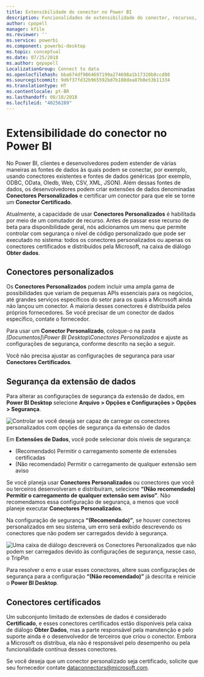 ```yaml
---
title: Extensibilidade do conector no Power BI
description: Funcionalidades de extensibilidade do conector, recursos, configurações de segurança e conectores certificados
author: cpopell
manager: kfile
ms.reviewer: ''
ms.service: powerbi
ms.component: powerbi-desktop
ms.topic: conceptual
ms.date: 07/25/2018
ms.author: gepopell
LocalizationGroup: Connect to data
ms.openlocfilehash: bba674df9864697199a274698a1b17320b8ccd80
ms.sourcegitcommit: 9d6f37fd32b965592bd7b108dea87b8e53b11334
ms.translationtype: HT
ms.contentlocale: pt-BR
ms.lasthandoff: 08/18/2018
ms.locfileid: "40256289"
---
```

# <a name="connector-extensibility-in-power-bi"></a>Extensibilidade do conector no Power BI

No Power BI, clientes e desenvolvedores podem estender de várias maneiras as fontes de dados às quais podem se conectar, por exemplo, usando conectores existentes e fontes de dados genéricas (por exemplo, ODBC, OData, Oledb, Web, CSV, XML, JSON). Além dessas fontes de dados, os desenvolvedores podem criar extensões de dados denominadas **Conectores Personalizados** e certificar um conector para que ele se torne um **Conector Certificado**.

Atualmente, a capacidade de usar **Conectores Personalizados** é habilitada por meio de um comutador de recurso. Antes de passar esse recurso de beta para disponibilidade geral, nós adicionamos um menu que permite controlar com segurança o nível de código personalizado que pode ser executado no sistema: todos os conectores personalizados ou apenas os conectores certificados e distribuídos pela Microsoft, na caixa de diálogo **Obter dados**.

## <a name="custom-connectors"></a>Conectores personalizados

Os **Conectores Personalizados** podem incluir uma ampla gama de possibilidades que variam de pequenas APIs essenciais para os negócios, até grandes serviços específicos do setor para os quais a Microsoft ainda não lançou um conector. A maioria desses conectores é distribuída pelos próprios fornecedores. Se você precisar de um conector de dados específico, contate o fornecedor.

Para usar um **Conector Personalizado**, coloque-o na pasta *\[Documentos]\\Power BI Desktop\\Conectores Personalizados* e ajuste as configurações de segurança, conforme descrito na seção a seguir.

Você não precisa ajustar as configurações de segurança para usar **Conectores Certificados**.

## <a name="data-extension-security"></a>Segurança da extensão de dados

Para alterar as configurações de segurança da extensão de dados, em **Power BI Desktop** selecione **Arquivo > Opções e Configurações > Opções > Segurança**.

![Controlar se você deseja ser capaz de carregar os conectores personalizados com opções de segurança da extensão de dados](media/desktop-connector-extensibility/data-extension-security-1.png)

Em **Extensões de Dados**, você pode selecionar dois níveis de segurança:

* (Recomendado) Permitir o carregamento somente de extensões certificadas
* (Não recomendado) Permitir o carregamento de qualquer extensão sem aviso

Se você planeja usar **Conectores Personalizados** ou conectores que você ou terceiros desenvolveram e distribuíram, selecione **“(Não recomendado) Permitir o carregamento de qualquer extensão sem aviso”**. Não recomendamos essa configuração de segurança, a menos que você planeje executar **Conectores Personalizados**.

Na configuração de segurança **“(Recomendado)”**, se houver conectores personalizados em seu sistema, um erro será exibido descrevendo os conectores que não podem ser carregados devido à segurança.

![Uma caixa de diálogo descreverá os Conectores Personalizados que não podem ser carregados devido às configurações de segurança, nesse caso, o TripPin](media/desktop-connector-extensibility/data-extension-security-2.png)

Para resolver o erro e usar esses conectores, altere suas configurações de segurança para a configuração **“(Não recomendado)”** já descrita e reinicie o **Power BI Desktop**.

## <a name="certified-connectors"></a>Conectores certificados

Um subconjunto limitado de extensões de dados é considerado **Certificado**, e esses conectores certificados estão disponíveis pela caixa de diálogo **Obter Dados**, mas a parte responsável pela manutenção e pelo suporte ainda é o desenvolvedor de terceiros que criou o conector. Embora a Microsoft os distribua, ela não é responsável pelo desempenho ou pela funcionalidade contínua desses conectores.

Se você deseja que um conector personalizado seja certificado, solicite que seu fornecedor contate dataconnectors@microsoft.com.
